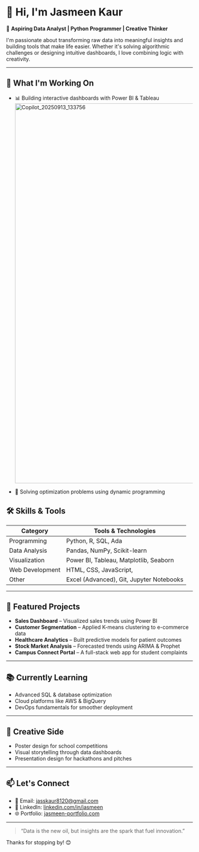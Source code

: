 # 👋 Hi, I'm Jasmeen Kaur

🎯 **Aspiring Data Analyst | Python Programmer | Creative Thinker**

I'm passionate about transforming raw data into meaningful insights and building tools that make life easier. Whether it's solving algorithmic challenges or designing intuitive dashboards, I love combining logic with creativity.

---

## 🚀 What I'm Working On
- 📊 Building interactive dashboards with Power BI & Tableau<img width="1024" height="1024" alt="Copilot_20250913_133756" src="https://github.com/user-attachments/assets/4a5283e6-8947-4b0a-8c8a-d185ee5ea677" />


- 🧠 Solving optimization problems using dynamic programming


## 🛠️ Skills & Tools

| Category         | Tools & Technologies |
|------------------|----------------------|
| Programming      | Python, R, SQL, Ada  |
| Data Analysis    | Pandas, NumPy, Scikit-learn |
| Visualization    | Power BI, Tableau, Matplotlib, Seaborn |
| Web Development  | HTML, CSS, JavaScript, |
| Other            | Excel (Advanced), Git, Jupyter Notebooks |

---

## 📌 Featured Projects

- **Sales Dashboard** – Visualized sales trends using Power BI  
- **Customer Segmentation** – Applied K-means clustering to e-commerce data  
- **Healthcare Analytics** – Built predictive models for patient outcomes  
- **Stock Market Analysis** – Forecasted trends using ARIMA & Prophet  
- **Campus Connect Portal** – A full-stack web app for student complaints

---

## 📚 Currently Learning
- Advanced SQL & database optimization  
- Cloud platforms like AWS & BigQuery  
- DevOps fundamentals for smoother deployment

---

## 🎨 Creative Side
- Poster design for school competitions  
- Visual storytelling through data dashboards  
- Presentation design for hackathons and pitches

---

## 📫 Let's Connect
- 💌 Email: jasskaur8120@gmail.com
- 💼 LinkedIn: [linkedin.com/in/jasmeen](https://linkedin.com/in/jasmeen)  
- 🌐 Portfolio: [jasmeen-portfolio.com](https://jasmeen-portfolio.com)

---

> “Data is the new oil, but insights are the spark that fuel innovation.”

Thanks for stopping by! 😊

